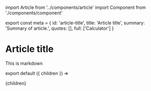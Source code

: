 import Article from '../components/article'
import Component from './components/component'

export const meta = {
  id: 'article-title',
  title: 'Article title',
  summary: 'Summary of article.',
  quotes: [],
  full: ['Calculator']
}

# Article title

This is markdown

<Component></Component>

export default ({ children }) => <Article meta={meta}>{children}</Article>